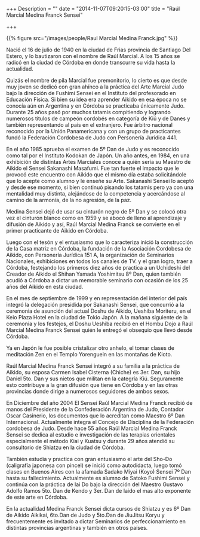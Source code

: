 +++
Description = ""
date = "2014-11-07T09:20:15-03:00"
title = "Raúl Marcial Medina Franck Sensei"

+++

{{% figure src="/images/people/Raul Marcial Medina Franck.jpg" %}}


Nació el 16 de julio de 1940 en la ciudad de Frias provincia de Santiago Del
Estero, y lo bautizaron con el nombre de Raúl Marcial. A los 15 años se radicó
en la ciudad de Córdoba en donde transcurre su vida hasta la actualidad.

Quizás el nombre de pila Marcial fue premonitorio, lo cierto es que desde muy
joven se dedicó con gran ahínco a la práctica del Arte Marcial Judo bajo la
dirección de Fushimi Sensei en el Instituto del profesorado en Educación
Física. Si bien su idea era aprender Aikido en esa época no se conocía aún en
Argentina y en Córdoba se practicaba únicamente Judo. Durante 25 años pasó por
muchos tatamis compitiendo y logrando numerosos títulos de campeón cordobés en
categoría de Kiú y de Danes y también representando al país en el extranjero.
Fue árbitro nacional reconocido por la Unión Panamericana y con un grupo de
practicantes fundó la Federación Cordobesa de Judo con Personería Jurídica 441.

En el año 1985 aprueba el examen de 5º Dan de Judo y es reconocido como tal por
el Instituto Kodokan de Japón.  Un año antes, en 1984, en una exhibición de
distintas Artes Marciales conoce a quién sería su Maestro de Aikido el Sensei
Sakanashi Masafumi. Fue tan fuerte el impacto que le provocó este encuentro con
Aikido que el mismo día estaba solicitándole que lo acepte como alumno y le
enseñe su Arte. Sakanashi Sensei lo aceptó y desde ese momento, si bien
continuó pisando los tatamis pero ya con una mentalidad muy distinta,
alejándose de la competencia y acercándose al camino de la armonía, de la no
agresión, de la paz.

Medina Sensei dejó de usar su cinturón negro de 5º Dan y se colocó otra vez el
cinturón blanco como en 1959 y se abocó de lleno al aprendizaje y difusión de
Aikido y así, Raúl Marcial Medina Franck se convierte en el primer practicante
de Aikido en Córdoba.

Luego con el tesón y el entusiasmo que lo caracteriza inició la construcción de
la Casa matriz en Córdoba, la fundación de la Asociación Cordobesa de Aikido,
con Personería Jurídica 151 A, la organización de Seminarios Nacionales,
exhibiciones en todos los canales de TV. y el gran logro, traer a Córdoba,
festejando los primeros diez años de practica a un Uchideshi del Creador de
Aikido el Shihan Yamada Yoshimitsu 8º Dan, quien también acudió a Córdoba a
dictar un memorable seminario con ocasión de los 25 años del Aikido en esta
ciudad.

En el mes de septiembre de 1999 y en representación del interior del país
integró la delegación presidida por Sakanashi Sensei, que concurrió a la
ceremonia de asunción del actual Doshu de Aikido, Ueshiba Moriteru, en el Keio
Plaza Hotel en la ciudad de Tokio Japón. A la mañana siguiente de la ceremonia
y los festejos, el Doshu Ueshiba recibió en el Hombu Dojo a Raúl Marcial Medina
Franck Sensei quién le entregó el obsequio que llevó desde Córdoba.

Ya en Japón le fue posible cristalizar otro anhelo, el tomar clases de
meditación Zen en el Templo Yorenguein en las montañas de Kioto.

Raúl Marcial Medina Franck Sensei integró a su familia a la práctica de Aikido,
su esposa Carmen Isabel Cisterna (Chiche) es 3er. Dan, su hijo Daniel 5to. Dan
y sus nietos que militan en la categría Kiú. Seguramente esto contribuye a la
gran difusión que tiene en Córdoba y en las otras provincias donde dirige a
numerosos  seguidores de ambos sexos.

En Diciembre del año 2004 El Sensei Raúl Marcial Medina Franck recibió de manos
del Presidente de la Confederación Argentina de Judo, Contador Oscar Casinerio,
los documentos que lo acreditan como Maestro 6º Dan Internacional. Actualmente
integra el Concejo de Disciplina de la Federación cordobesa de Judo.  Desde
hace 55 años Raúl Marcial Medina Franck Sensei se dedica al estudio e
investigación de las terapias orientales especialmente el método Kiai y Kuatsu
y durante 29 años atendió su consultorio de Shiatzu en la ciudad de Córdoba.

También estudia y practica con gran entusiasmo el arte del Sho-Do (caligrafía
japonesa con pincel) se inició como autodidacta, luego tomó clases en Buenos
Aires con la afamada Sadako Miyai (Koyo) Sensei 7º Dan hasta su fallecimiento.
Actualmente es alumno de Satoko Fushimi Sensei y continúa con la práctica de
Iai Do bajo la dirección del Maestro Gustavo Adolfo Ramos 5to. Dan de Kendo y
3er. Dan de Iaido el mas alto exponente de este arte en Córdoba.

En la actualidad Medina Franck Sensei dicta cursos de Shiatzu y es  6º Dan de
Aikido Aikikai, 6to.Dan de Judo y 5to.Dan de JiuJitsu Koryu y frecuentemente es
invitado a dictar Seminarios de perfeccionamiento en distintas provincias
argentinas y también en otros países.
